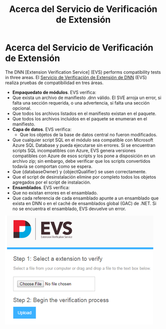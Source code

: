 ﻿---
uid: about-evs
locale: es
title: Acerca del Servicio de Verificación de Extensión
dnnversion: 09.02.00
related-topics: test-module,dnn-manifest-schema,module-features,module-architecture,developers-creating-modules-overview
links: ["[DNN Module APIs](https://www.dnnsoftware.com/dnn-api/)","[DNN Community Blog: Extension Verification Service (EVS) by Nathan Rover](https://www.dnnsoftware.com/community-blog/cid/147439/extension-verification-service-evs)","[DNN Community Blog: Extension Verification Service (EVS) Update by Nathan Rover](https://www.dnnsoftware.com/community-blog/cid/154576/extension-verification-service-evs-update%20from%20june%202013)"]
---

# Acerca del Servicio de Verificación de Extensión

The DNN [Extension Verification Service] (EVS) performs compatibility tests in three areas.
El [Servicio de Verificación de Extensión de DNN](https://evs.dnnsoftware.com) (EVS) realiza pruebas de compatibilidad en tres áreas.

*   **Empaquedato de módulos**. EVS verifica:
* Que exista un archivo de manifiesto .dnn válido. El SVE arroja un error, si falta una sección requerida, o una advertencia, si falta una sección opcional.
* Que todos los archivos listados en el manifiesto existan en el paquete.
* Que todos los archivos incluidos en el paquete se enumeran en el manifiesto.
*   **Capa de datos**. EVS verifica:
    *   Que los objetos de la base de datos central no fueron modificados.
* Que cualquier script SQL en el módulo sea compatible con Microsoft Azure SQL Database y pueda ejecutarse sin errores. Si se encuentran scripts SQL incompatibles con Azure, EVS genera versiones compatibles con Azure de esos scripts y los pone a disposición en un archivo zip; sin embargo, debe verificar que los scripts convertidos todavía se comportan como se espera.
* Que {databaseOwner} y {objectQualifier} se usen correctamente.
* Que el script de desinstalación elimine por completo todos los objetos agregados por el script de instalación.
*   **Ensamblados**. EVS verifica:
* Que no existan errores en el ensamblado.
* Que cada referencia de cada ensamblado apunte a un ensamblado que exista en DNN o en el caché de ensamblados global (GAC) de .NET. Si no se encuentra el ensamblado, EVS devuelve un error.


![EVS website](/images/scr-EVS.png)
